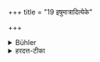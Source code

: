 +++
title = "19 इषुमात्रादित्येके"

+++

<details><summary>Bühler</summary>

19. Some declare, that (he shall not approach nearer) than the length of an arrow.
</details>

<details><summary>हरदत्त-टीका</summary>

## सूत्रम्
इषुमात्रादित्येके ॥ १९ ॥  
### टिप्पनी
इषुमात्रादर्वाङ्नासीदेत् । ऊष्मोपलम्भो भवतु वा मा भूदित्येके मन्यन्ते ॥ १९ ॥
</details>
